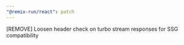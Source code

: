 ```yaml
---
"@remix-run/react": patch
---
```


[REMOVE] Loosen header check on turbo stream responses for SSG compatibility
